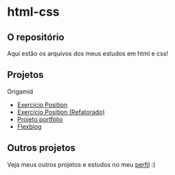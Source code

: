 # html-css

## O repositório

Aqui estão os arquivos dos meus estudos em html e css!

## Projetos

Origamid

* [Exercício Position](https://murilomonte.github.io/html-css/projetos/origamid/html-css-iniciantes/exe-position)
* [Exercício Position (Refatorado)](https://murilomonte.github.io/html-css/projetos/origamid/html-css-iniciantes/exe-position-refatorado)
* [Projeto portfólio](https://murilomonte.github.io/html-css/projetos/origamid/html-css-iniciantes/projeto-portfolio)
* [Flexblog](https://murilomonte.github.io/html-css/projetos/origamid/flexbox/flexblog)

## Outros projetos

Veja meus outros projetos e estudos no meu [perfil](https://github.com/murilomonte) :)

